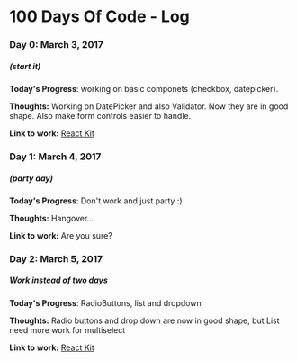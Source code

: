 # 100 Days Of Code - Log

### Day 0: March 3, 2017
##### (start it)

**Today's Progress**: working on basic componets (checkbox, datepicker).

**Thoughts:** Working on DatePicker and also Validator. Now they are in good shape. Also make form controls easier to handle. 

**Link to work:** [React Kit](https://github.com/imsn/react-kit)

### Day 1: March 4, 2017
##### (party day)

**Today's Progress**: Don't work and just party :)

**Thoughts:** Hangover... 

**Link to work:** Are you sure?

### Day 2: March 5, 2017
##### Work instead of two days

**Today's Progress**: RadioButtons, list and dropdown

**Thoughts:** Radio buttons and drop down are now in good shape, but List need more work for multiselect

**Link to work:** [React Kit](https://github.com/imsn/react-kit)